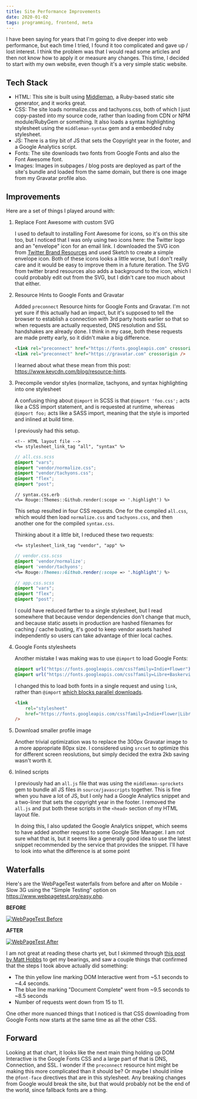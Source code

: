 ```yaml
---
title: Site Performance Improvements
date: 2020-01-02
tags: programming, frontend, meta
---
```


I have been saying for years that I'm going to dive deeper into web performance, but each time I
tried, I found it too complicated and gave up / lost interest. I think the problem was that I would
read some articles and then not know how to apply it or measure any changes. This time,
I decided to start with my own website, even though it's a very simple static website.

## Tech Stack

-   HTML: This site is built using [Middleman](http://middlemanapp.com/), a Ruby-based static site
    generator, and it works great.
-   CSS: The site loads normalize.css and tachyons.css, both of which I just
    copy-pasted into my source code, rather than loading from CDN or NPM module/RubyGem or something.
    It also loads a syntax highlighting stylesheet using the `middleman-syntax` gem and a embedded ruby
    stylesheet.
-   JS: There is a tiny bit of JS that sets the Copyright year in the footer, and a Google Analytics
    script.
-   Fonts: The site downloads two fonts from Google Fonts and also the Font Awesome font.
-   Images: Images in subpages / blog posts are deployed as part of the site's bundle and loaded from
    the same domain, but there is one image from my Gravatar profile also.

## Improvements

Here are a set of things I played around with:

1. Replace Font Awesome with custom SVG

    I used to default to installing Font Awesome for icons, so it's on this site too, but I noticed
    that I was only using two icons here: the Twitter logo and an "envelope" icon for an email link.
    I downloaded the SVG icon from [Twitter Brand Resources][2] and used Sketch to create a simple envelope icon.
    Both of these icons looks a little worse, but I don't really care and it would be easy to improve them
    in a future iteration. The SVG from twitter brand resources also adds a background to the icon, which I could
    probably edit out from the SVG, but I didn't care too much about that either.

1. Resource Hints to Google Fonts and Gravatar

    Added `preconnect` Resource hints for Google Fonts and Gravatar. I'm not yet sure if this actually
    had an impact, but it's supposed to tell the browser to establish a connection with 3rd party
    hosts earlier so that so when requests are actually requested, DNS resolution and SSL handshakes
    are already done. I think in my case, both these requests are made pretty early, so it didn't make
    a big difference.

    ```html
    <link rel="preconnect" href="https://fonts.googleapis.com" crossorigin />
    <link rel="preconnect" href="https://gravatar.com" crossorigin />
    ```

    I learned about what these mean from this post: <https://www.keycdn.com/blog/resource-hints>.

1. Precompile vendor styles (normalize, tachyons, and syntax highlighting into one stylesheet

    A confusing thing about `@import` in SCSS is that `@import 'foo.css';` acts like a CSS
    import statement, and is requested at runtime, whereas `@import foo;` acts like a SASS
    import, meaning that the style is imported and inlined at build time.

    I previously had this setup.

    ```erb
    <!-- HTML layout file -->
    <%= stylesheet_link_tag "all", "syntax" %>
    ```

    ```scss
    // all.css.scss
    @import "vars";
    @import "vendor/normalize.css";
    @import "vendor/tachyons.css";
    @import "flex";
    @import "post";
    ```

    ```erb
    // syntax.css.erb
    <%= Rouge::Themes::Github.render(:scope => '.highlight') %>
    ```

    This setup resulted in four CSS requests. One for the compiled `all.css`, which would
    then load `normalize.css` and `tachyons.css`, and then another one for the compiled `syntax.css`.

    Thinking about it a little bit, I reduced these two requests:

    ```erb
    <%= stylesheet_link_tag "vendor", "app" %>
    ```

    ```scss
    // vendor.css.scss
    @import 'vendor/normalize';
    @import 'vendor/tachyons';
    <%= Rouge::Themes::Github.render(:scope => '.highlight') %>
    ```

    ```scss
    // app.css.scss
    @import "vars";
    @import "flex";
    @import "post";
    ```

    I could have reduced farther to a single stylesheet, but I read somewhere that because
    vendor dependencies don't change that much, and because static assets in production are
    hashed filenames for caching / cache busting, it's good to keep vendor assets hashed independently
    so users can take advantage of thier local caches.

1. Google Fonts stylesheets

    Another mistake I was making was to use `@import` to load Google Fonts:

    ```css
    @import url("https://fonts.googleapis.com/css?family=Indie+Flower");
    @import url("https://fonts.googleapis.com/css?family=Libre+Baskerville");
    ```

    I changed this to load both fonts in a single request and using `link`, rather than `@import`
    [which blocks parallel downloads][3].

    ```html
    <link
        rel="stylesheet"
        href="https://fonts.googleapis.com/css?family=Indie+Flower|Libre+Baskerville"
    />
    ```

1. Download smaller profile image

    Another trivial optimization was to replace the 300px Gravatar image to a more appropriate 80px size.
    I considered using `srcset` to optimize this for different screen reoslutions, but simply
    decided the extra 2kb saving wasn't worth it.

1. Inlined scripts

    I previously had an `all.js` file that was using the `middleman-sprockets` gem to bundle all JS files
    in `source/javascripts` together. This is fine when you have a lot of JS, but I only had a Google
    Analytics snippet and a two-liner that sets the copyright year in the footer. I removed the `all.js`
    and put both these scripts in the `<head>` section of my HTML layout file.

    In doing this, I also updated the Google Analytics snippet, which seems to have added another request
    to some Google Site Manager. I am not sure what that is, but it seems like a generally good idea
    to use the latest snippet recommended by the service that provides the snippet. I'll have to look
    into what the difference is at some point

## Waterfalls

Here's are the WebPageTest waterfalls from before and after on Mobile - Slow 3G using the "Simple Testing"
option on <https://www.webpagetest.org/easy.php>.

**BEFORE**

[![WebPageTest Before](/images/mehulkar-webperf-before.png)](/images/mehulkar-webperf-before.png)

**AFTER**

[![WebPageTest After](/images/mehulkar-webperf-after.png)](/images/mehulkar-webperf-after.png)

I am not great at reading these charts yet, but I skimmed through [this post by Matt Hobbs][4] to
get my bearings, and saw a couple things that confirmed that the steps I took above actually did
something:

-   The thin yellow line marking DOM Interactive went from ~5.1 seconds to ~4.4 seconds.
-   The blue line marking "Document Complete" went from ~9.5 seconds to ~8.5 seconds
-   Number of requests went down from 15 to 11.

One other more nuanced things that I noticed is that CSS downloading from Google Fonts now starts
at the same time as all the other CSS.

## Forward

Looking at that chart, it looks like the next main thing holding up DOM Interactive is the Google Fonts
CSS and a large part of that is DNS, Connection, and SSL. I wonder if the `preconnect` resource hint
might be making this more complicated than it should be? Or maybe I should inline the `@font-face`
directives that are in this stylesheet. Any breaking changes from Google would break the site, but
that would probably not be the end of the world, since fallback fonts are a thing.

[2]: https://about.twitter.com/en_us/company/brand-resources.html
[3]: https://www.keycdn.com/blog/css-performance
[4]: https://nooshu.github.io/blog/2019/10/02/how-to-read-a-wpt-waterfall-chart/
